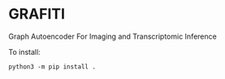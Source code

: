 # GRAFITI

Graph Autoencoder For Imaging and Transcriptomic Inference

To install:
```
python3 -m pip install .
```


